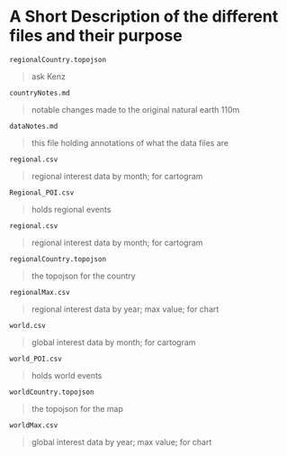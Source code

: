 # A Short Description of the different files and their purpose


`regionalCountry.topojson`
> ask Kenz

`countryNotes.md`
> notable changes made to the original natural earth 110m

`dataNotes.md`
> this file holding annotations of what the data files are

`regional.csv`
> regional interest data by month; for cartogram

`Regional_POI.csv`
> holds regional events

`regional.csv`
> regional interest data by month; for cartogram

`regionalCountry.topojson`
> the topojson for the country

`regionalMax.csv`
> regional interest data by year; max value; for chart

`world.csv`
> global interest data by month; for cartogram

`world_POI.csv`
> holds world events

`worldCountry.topojson`
> the topojson for the map

`worldMax.csv`
> global interest data by year; max value; for chart

